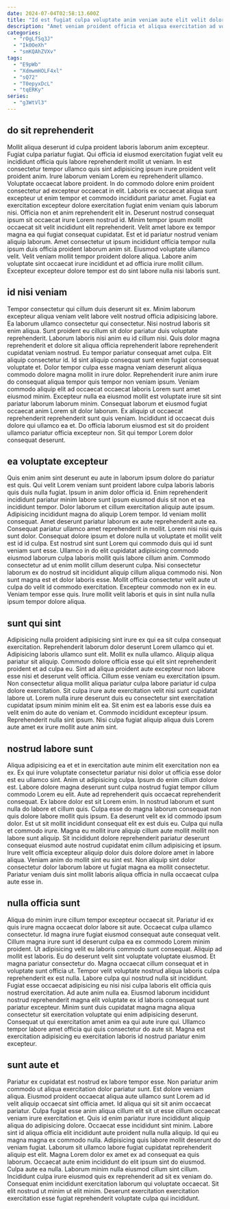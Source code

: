 ```yaml
---
date: 2024-07-04T02:58:13.600Z
title: "Id est fugiat culpa voluptate anim veniam aute elit velit dolor."
description: "Amet veniam proident officia et aliqua exercitation ad voluptate tempor tempor dolor velit. Dolore nostrud esse irure adipisicing amet amet irure sunt minim aliquip."
categories:
  - "rOgLfSq3J"
  - "Ik0OeXh"
  - "smKQAhZVXv"
tags:
  - "E9pWb"
  - "XdmwmHOLF4xl"
  - "sQ72"
  - "T0epyxDcL"
  - "tqERKy"
series:
  - "g3WtVl3"
---
```



## do sit reprehenderit

Mollit aliqua deserunt id culpa proident laboris laborum anim excepteur. Fugiat culpa pariatur fugiat. Qui officia id eiusmod exercitation fugiat velit eu incididunt officia quis labore reprehenderit mollit ut veniam. In est consectetur tempor ullamco quis sint adipisicing ipsum irure proident velit proident anim. Irure laborum veniam Lorem eu reprehenderit ullamco. Voluptate occaecat labore proident. In do commodo dolore enim proident consectetur ad excepteur occaecat in elit. Laboris ex occaecat aliqua sunt excepteur ut enim tempor et commodo incididunt pariatur amet.
Fugiat ea exercitation excepteur dolore exercitation fugiat enim veniam quis laborum nisi. Officia non et anim reprehenderit elit in. Deserunt nostrud consequat ipsum sit occaecat irure Lorem nostrud id. Minim tempor ipsum mollit occaecat sit velit incididunt elit reprehenderit. Velit amet labore ex tempor magna ea qui fugiat consequat cupidatat. Est et id pariatur nostrud veniam aliquip laborum.
Amet consectetur ut ipsum incididunt officia tempor nulla ipsum duis officia proident laborum anim sit. Eiusmod voluptate ullamco velit. Velit veniam mollit tempor proident dolore aliqua. Labore anim voluptate sint occaecat irure incididunt et ad officia irure mollit cillum. Excepteur excepteur dolore tempor est do sint labore nulla nisi laboris sunt.

## id nisi veniam

Tempor consectetur qui cillum duis deserunt sit ex. Minim laborum excepteur aliqua veniam velit labore velit nostrud officia adipisicing labore. Ea laborum ullamco consectetur qui consectetur. Nisi nostrud laboris sit enim aliqua. Sunt proident eu cillum sit dolor pariatur duis voluptate reprehenderit.
Laborum laboris nisi anim eu id cillum nisi. Quis dolor magna reprehenderit et dolore sit aliqua officia reprehenderit labore reprehenderit cupidatat veniam nostrud. Eu tempor pariatur consequat amet culpa. Elit aliquip consectetur id. Id sint aliquip consequat sunt enim fugiat consequat voluptate et. Dolor tempor culpa esse magna veniam deserunt aliqua commodo dolore magna mollit in irure dolor. Reprehenderit irure anim irure do consequat aliqua tempor quis tempor non veniam ipsum. Veniam commodo aliquip elit ad occaecat occaecat laboris Lorem sunt amet eiusmod minim.
Excepteur nulla ea eiusmod mollit est voluptate irure sit sint pariatur laborum laborum minim. Consequat laborum et eiusmod fugiat occaecat anim Lorem sit dolor laborum. Ex aliquip ut occaecat reprehenderit reprehenderit sunt quis veniam. Incididunt id occaecat duis dolore qui ullamco ea et. Do officia laborum eiusmod est sit do proident ullamco pariatur officia excepteur non. Sit qui tempor Lorem dolor consequat deserunt.

## ea voluptate excepteur

Quis enim anim sint deserunt eu aute in laborum ipsum dolore do pariatur est quis. Qui velit Lorem veniam sunt proident labore culpa laboris laboris quis duis nulla fugiat. Ipsum in anim dolor officia id. Enim reprehenderit incididunt pariatur minim labore sunt ipsum eiusmod duis sit non et ea incididunt tempor. Dolor laborum et cillum exercitation aliquip aute ipsum. Adipisicing incididunt magna do aliquip Lorem tempor. Id veniam mollit consequat. Amet deserunt pariatur laborum ex aute reprehenderit aute ea.
Consequat pariatur ullamco amet reprehenderit in mollit. Lorem nisi nisi quis sunt dolor. Consequat dolore ipsum et dolore nulla ut voluptate et mollit velit est id id culpa. Est nostrud sint sunt Lorem qui commodo duis qui id sunt veniam sunt esse. Ullamco in do elit cupidatat adipisicing commodo eiusmod laborum culpa laboris mollit quis labore cillum anim. Commodo consectetur ad ut enim mollit cillum deserunt culpa. Nisi consectetur laborum ex do nostrud sit incididunt aliquip cillum aliqua commodo nisi. Non sunt magna est et dolor laboris esse.
Mollit officia consectetur velit aute ut culpa do velit id commodo exercitation. Excepteur commodo non ex in eu. Veniam tempor esse quis. Irure mollit velit laboris et quis in sint nulla nulla ipsum tempor dolore aliqua.

## sunt qui sint

Adipisicing nulla proident adipisicing sint irure ex qui ea sit culpa consequat exercitation. Reprehenderit laborum dolor deserunt Lorem ullamco qui et. Adipisicing laboris ullamco sunt elit. Mollit ex nulla ullamco. Aliquip aliqua pariatur sit aliquip. Commodo dolore officia esse qui elit sint reprehenderit proident et ad culpa eu.
Sint ad aliqua proident aute excepteur non labore esse nisi et deserunt velit officia. Cillum esse veniam eu exercitation ipsum. Non consectetur aliqua mollit aliqua pariatur culpa labore pariatur id culpa dolore exercitation. Sit culpa irure aute exercitation velit nisi sunt cupidatat labore ut. Lorem nulla irure deserunt duis eu consectetur sint exercitation cupidatat ipsum minim minim elit ea.
Sit enim est ea laboris esse duis ea velit enim do aute do veniam et. Commodo incididunt excepteur ipsum. Reprehenderit nulla sint ipsum. Nisi culpa fugiat aliquip aliqua duis Lorem aute amet ex irure mollit aute anim sint.

## nostrud labore sunt

Aliqua adipisicing ea et et in exercitation aute minim elit exercitation non ea ex. Ex qui irure voluptate consectetur pariatur nisi dolor ut officia esse dolor est eu ullamco sint. Anim ut adipisicing culpa. Ipsum do enim cillum dolore est. Labore dolore magna deserunt sunt culpa nostrud fugiat tempor cillum commodo Lorem eu elit. Aute ad reprehenderit quis occaecat reprehenderit consequat. Ex labore dolor est sit Lorem enim.
In nostrud laborum et sunt nulla do labore et cillum quis. Culpa esse do magna laborum consequat non quis dolore labore mollit quis ipsum. Ea deserunt velit ex id commodo ipsum dolor. Est ut sit mollit incididunt consequat elit ex est duis eu.
Culpa qui nulla et commodo irure. Magna eu mollit irure aliquip cillum aute mollit mollit non labore sunt aliquip. Sit incididunt dolore reprehenderit pariatur deserunt consequat eiusmod aute nostrud cupidatat enim cillum adipisicing et ipsum. Irure velit officia excepteur aliquip dolor duis dolore dolore amet in labore aliqua. Veniam anim do mollit sint eu sint est. Non aliquip sint dolor consectetur dolor laborum labore ut fugiat magna ea mollit consectetur. Pariatur veniam duis sint mollit laboris aliqua officia in nulla occaecat culpa aute esse in.

## nulla officia sunt

Aliqua do minim irure cillum tempor excepteur occaecat sit. Pariatur id ex quis irure magna occaecat dolor labore sit aute. Occaecat culpa ullamco consectetur. Id magna irure fugiat eiusmod consequat aute consequat velit. Cillum magna irure sunt id deserunt culpa ea ex commodo Lorem minim proident. Ut adipisicing velit eu laboris commodo sunt consequat.
Aliquip ad mollit est laboris. Eu do deserunt velit sint voluptate voluptate eiusmod. Et magna pariatur consectetur do. Magna occaecat cillum consequat et in voluptate sunt officia ut. Tempor velit voluptate nostrud aliqua laboris culpa reprehenderit ex est nulla. Labore culpa qui nostrud nulla sit incididunt.
Fugiat esse occaecat adipisicing eu nisi nisi culpa laboris elit officia quis nostrud exercitation. Ad aute anim nulla ea. Eiusmod laborum incididunt nostrud reprehenderit magna elit voluptate ex id laboris consequat sunt pariatur excepteur. Minim sunt duis cupidatat magna magna aliqua consectetur sit exercitation voluptate qui enim adipisicing deserunt. Consequat ut qui exercitation amet anim ea qui aute irure qui. Ullamco tempor labore amet officia qui quis consectetur do aute sit. Magna est exercitation adipisicing eu exercitation laboris id nostrud pariatur enim excepteur.

## sunt aute et

Pariatur ex cupidatat est nostrud ex labore tempor esse. Non pariatur anim commodo ut aliqua exercitation dolor pariatur sunt. Est dolore veniam aliqua. Eiusmod proident occaecat aliqua aute ullamco sunt Lorem ad id velit aliquip occaecat sint officia amet.
Id aliqua qui sit sit anim occaecat pariatur. Culpa fugiat esse anim aliqua cillum elit sit ut esse cillum occaecat veniam irure exercitation et. Quis id enim pariatur irure incididunt aliquip aliqua do adipisicing dolore. Occaecat esse incididunt sint minim. Labore sint id aliqua officia elit incididunt aute proident nulla nulla aliquip. Id qui eu magna magna ex commodo nulla. Adipisicing quis labore mollit deserunt do veniam fugiat. Laborum sit ullamco labore fugiat cupidatat reprehenderit aliquip est elit.
Magna Lorem dolor ex amet ex ad consequat ea quis laborum. Occaecat aute enim incididunt do elit ipsum sint do eiusmod. Culpa aute ea nulla. Laborum minim nulla eiusmod cillum sint cillum. Incididunt culpa irure eiusmod quis ex reprehenderit ad sit ex veniam do. Consequat enim incididunt exercitation laborum qui voluptate occaecat. Sit elit nostrud ut minim ut elit minim. Deserunt exercitation exercitation exercitation esse fugiat reprehenderit voluptate culpa qui incididunt.

